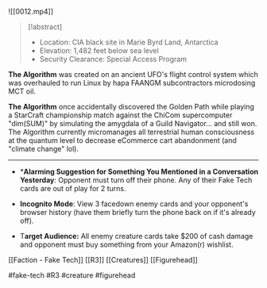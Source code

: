 ![[0012.mp4]]
> [!abstract] 
> * Location: CIA black site in Marie Byrd Land, Antarctica 
 >* Elevation: 1,482 feet below sea level 
 >* Security Clearance: Special Access Program 

**The Algorithm** was created on an ancient UFO's flight control system which was overhauled to run Linux by hapa FAANGM subcontractors microdosing MCT oil.

**The Algorithm** once accidentally discovered the Golden Path while playing a StarCraft championship match against the ChiCom supercomputer "dim(SUM)" by simulating the amygdala of a Guild Navigator... and still won. The Algorithm currently micromanages all terrestrial human consciousness at the quantum level to decrease eCommerce cart abandonment (and "climate change" lol).
***
* ***Alarming Suggestion for Something You Mentioned in a Conversation Yesterday**: Opponent must turn off their phone. Any of their Fake Tech cards are out of play for 2 turns.

* **Incognito Mode**: View 3 facedown enemy cards and your opponent's browser history (have them briefly turn the phone back on if it's already off).

* T**arget Audience:** All enemy creature cards take $200 of cash damage and opponent must buy something from your Amazon(r) wishlist.

[[Faction - Fake Tech]]
[[R3]]
[[Creatures]]
[[Figurehead]]

#fake-tech #R3 #creature #figurehead 